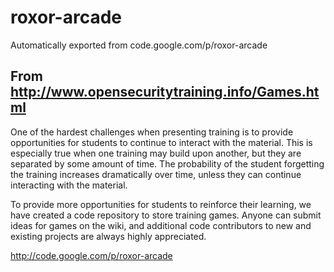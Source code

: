 # roxor-arcade
Automatically exported from code.google.com/p/roxor-arcade

## From http://www.opensecuritytraining.info/Games.html

One of the hardest challenges when presenting training is to provide opportunities for students to continue to interact with the material. This is especially true when one training may build upon another, but they are separated by some amount of time. The probability of the student forgetting the training increases dramatically over time, unless they can continue interacting with the material.

To provide more opportunities for students to reinforce their learning, we have created a code repository to store training games. Anyone can submit ideas for games on the wiki, and additional code contributors to new and existing projects are always highly appreciated.

http://code.google.com/p/roxor-arcade
 
